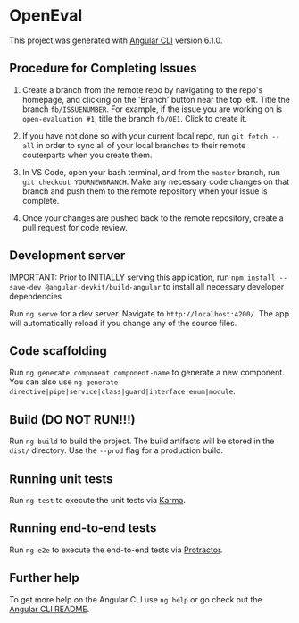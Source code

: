 # OpenEval

This project was generated with [Angular CLI](https://github.com/angular/angular-cli) version 6.1.0.

## Procedure for Completing Issues

1) Create a branch from the remote repo by navigating to the repo's homepage, and clicking on the 'Branch' button near the top left. Title the branch `fb/ISSUENUMBER`. For example, if the issue you are working on is `open-evaluation #1`, title the branch `fb/OE1`. Click to create it.

2) If you have not done so with your current local repo, run `git fetch --all` in order to sync all of your local branches to their remote couterparts when you create them.

3) In VS Code, open your bash terminal, and from the `master` branch, run `git checkout YOURNEWBRANCH`. Make any necessary code changes on that branch and push them to the remote repository when your issue is complete.

4) Once your changes are pushed back to the remote repository, create a pull request for code review. 

## Development server

IMPORTANT: Prior to INITIALLY serving this application, run `npm install --save-dev @angular-devkit/build-angular` to install all necessary developer dependencies

Run `ng serve` for a dev server. Navigate to `http://localhost:4200/`. The app will automatically reload if you change any of the source files.

## Code scaffolding

Run `ng generate component component-name` to generate a new component. You can also use `ng generate directive|pipe|service|class|guard|interface|enum|module`.

## Build (DO NOT RUN!!!)

Run `ng build` to build the project. The build artifacts will be stored in the `dist/` directory. Use the `--prod` flag for a production build.

## Running unit tests

Run `ng test` to execute the unit tests via [Karma](https://karma-runner.github.io).

## Running end-to-end tests

Run `ng e2e` to execute the end-to-end tests via [Protractor](http://www.protractortest.org/).

## Further help

To get more help on the Angular CLI use `ng help` or go check out the [Angular CLI README](https://github.com/angular/angular-cli/blob/master/README.md).
